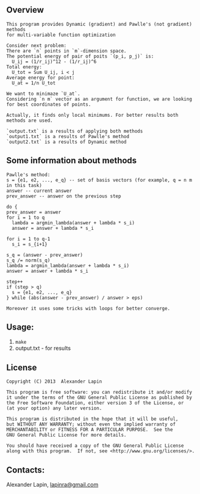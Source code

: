 Overview
--------

    This program provides Dynamic (gradient) and Pawlle's (not gradient) methods 
    for multi-variable function optimization

    Consider next problem:
    There are `n` points in `m`-dimension space. 
    The potential energy of pair of poits `(p_i, p_j)` is:
      U_ij = (1/r_ij)^12 - (1/r_ij)^6
    Total energy:
      U_tot = Sum U_ij, i < j
    Average energy for point:
      U_at = 1/n U_tot

    We want to minimaze `U_at`.
    Considering `n m` vector as an argument for function, we are looking for best coordinates of points.

    Actually, it finds only local minimums. For better results both methods are used.

    `output.txt` is a results of applying both methods
    `output1.txt` is a results of Pawlle's method
    `output2.txt` is a results of Dynamic method

Some information about methods
------
    Pawlle's method:
    s = {e1, e2, ..., e_q} -- set of basis vectors (for example, q = n m in this task)
    answer -- current answer
    prev_answer -- answer on the previous step

    do {
    prev_answer = answer
    for i = 1 to q
      lambda = argmin_lambda(answer + lambda * s_i)
      answer = answer + lambda * s_i

    for i = 1 to q-1
      s_i = s_{i+1}

    s_q = (answer - prev_answer)
    s_q /= norm(s_q)
    lambda = argmin_lambda(answer + lambda * s_i)
    answer = answer + lambda * s_i

    step++
    if (step > q)
      s = {e1, e2, ..., e_q}
    } while (abs(answer - prev_answer) / answer > eps)

    Moreover it uses some tricks with loops for better converge.

Usage:
------

1. `make`
2. output.txt - for results

License
-------
    Copyright (C) 2013  Alexander Lapin

    This program is free software: you can redistribute it and/or modify
    it under the terms of the GNU General Public License as published by
    the Free Software Foundation, either version 3 of the License, or
    (at your option) any later version.

    This program is distributed in the hope that it will be useful,
    but WITHOUT ANY WARRANTY; without even the implied warranty of
    MERCHANTABILITY or FITNESS FOR A PARTICULAR PURPOSE.  See the
    GNU General Public License for more details.

    You should have received a copy of the GNU General Public License
    along with this program.  If not, see <http://www.gnu.org/licenses/>.
	
Contacts:
---------
Alexander Lapin, lapinra@gmail.com
